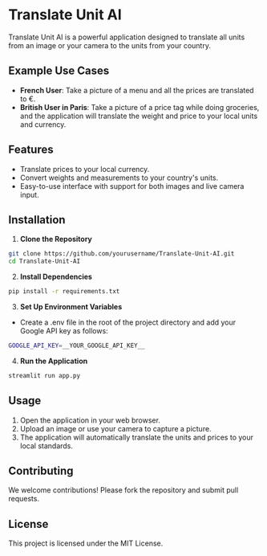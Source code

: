 # Translate Unit AI

Translate Unit AI is a powerful application designed to translate all units from an image or your camera to the units from your country. 

## Example Use Cases
- **French User**: Take a picture of a menu and all the prices are translated to €.
- **British User in Paris**: Take a picture of a price tag while doing groceries, and the application will translate the weight and price to your local units and currency.

## Features
- Translate prices to your local currency.
- Convert weights and measurements to your country's units.
- Easy-to-use interface with support for both images and live camera input.

## Installation
1. **Clone the Repository**
```sh
git clone https://github.com/yourusername/Translate-Unit-AI.git
cd Translate-Unit-AI
```

2. **Install Dependencies**
```sh
pip install -r requirements.txt
```

3. **Set Up Environment Variables**
- Create a .env file in the root of the project directory and add your Google API key as follows:
```sh
GOOGLE_API_KEY=__YOUR_GOOGLE_API_KEY__
```

4. **Run the Application**
```sh
streamlit run app.py
```

## Usage
1. Open the application in your web browser.
2. Upload an image or use your camera to capture a picture.
3. The application will automatically translate the units and prices to your local standards.

## Contributing
We welcome contributions! Please fork the repository and submit pull requests.

## License
This project is licensed under the MIT License.


